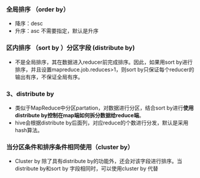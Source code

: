 ### 全局排序 （order by）
- 降序：desc
- 升序：asc 不需要指定，默认是升序

### 区内排序 （sort by ）分区字段 (distribute by)
- 不是全局排序，其在数据进入reducer前完成排序。因此，如果用sort by进行排序，并且设置mapreduce.job.reduces>1，则sort by只保证每个reducer的输出有序，不保证全局有序。

### 3、distribute by
- 类似于MapReduce中分区partation，对数据进行分区，结合sort by进行**使用 distribute by控制在map端如何拆分数据给reduce端**。
- hive会根据distribute by后面列，对应reduce的个数进行分发，默认是采用hash算法。

### 当分区条件和排序条件相同使用（cluster by）
- Cluster by 除了具有distribute by的功能外，还会对该字段进行排序。当distribute by和sort by 字段相同时，可以使用cluster by 代替